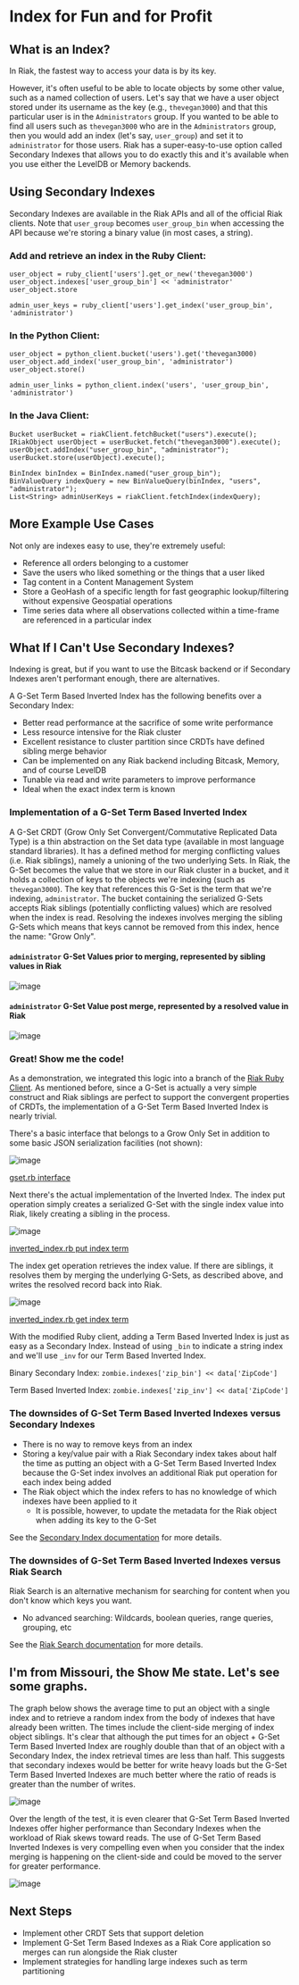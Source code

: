 # Index for Fun and for Profit

## What is an Index?

In Riak, the fastest way to access your data is by its key.

However, it's often useful to be able to locate objects by some other value, such as a named collection of users. Let's say that we have a user object stored under its username as the key (e.g., `thevegan3000`) and that this particular user is in the `Administrators` group.  If you wanted to be able to find all users such as `thevegan3000` who are in the `Administrators` group, then you would add an index (let's say, `user_group`) and set it to `administrator` for those users.  Riak has a super-easy-to-use option called Secondary Indexes that allows you to do exactly this and it's available when you use either the LevelDB or Memory backends.

## Using Secondary Indexes
Secondary Indexes are available in the Riak APIs and all of the official Riak clients. Note that `user_group` becomes `user_group_bin` when accessing the API because we're storing a binary value (in most cases, a string).

### Add and retrieve an index in the Ruby Client:
	user_object = ruby_client['users'].get_or_new('thevegan3000')
	user_object.indexes['user_group_bin'] << 'administrator'
	user_object.store

	admin_user_keys = ruby_client['users'].get_index('user_group_bin', 'administrator')

### In the Python Client:
	user_object = python_client.bucket('users').get('thevegan3000)
	user_object.add_index('user_group_bin', 'administrator')
	user_object.store()

	admin_user_links = python_client.index('users', 'user_group_bin', 'administrator')

### In the Java Client:
	Bucket userBucket = riakClient.fetchBucket("users").execute();
	IRiakObject userObject = userBucket.fetch("thevegan3000").execute();
	userObject.addIndex("user_group_bin", "administrator");
	userBucket.store(userObject).execute();

	BinIndex binIndex = BinIndex.named("user_group_bin");
	BinValueQuery indexQuery = new BinValueQuery(binIndex, "users", "administrator");
	List<String> adminUserKeys = riakClient.fetchIndex(indexQuery);

## More Example Use Cases

Not only are indexes easy to use, they're extremely useful:

- Reference all orders belonging to a customer
- Save the users who liked something or the things that a user liked
- Tag content in a Content Management System
- Store a GeoHash of a specific length for fast geographic lookup/filtering without expensive Geospatial operations
- Time series data where all observations collected within a time-frame are referenced in a particular index

## What If I Can't Use Secondary Indexes?

Indexing is great, but if you want to use the Bitcask backend or if Secondary Indexes aren't performant enough, there are alternatives.

A G-Set Term Based Inverted Index has the following benefits over a Secondary Index:

- Better read performance at the sacrifice of some write performance
- Less resource intensive for the Riak cluster
- Excellent resistance to cluster partition since CRDTs have defined sibling merge behavior
- Can be implemented on any Riak backend including Bitcask, Memory, and of course LevelDB
- Tunable via read and write parameters to improve performance
- Ideal when the exact index term is known

### Implementation of a G-Set Term Based Inverted Index

A G-Set CRDT (Grow Only Set Convergent/Commutative Replicated Data Type) is a thin abstraction on the Set data type (available in most language standard libraries). It has a defined method for merging conflicting values (i.e. Riak siblings), namely a unioning of the two underlying Sets.  In Riak, the G-Set becomes the value that we store in our Riak cluster in a bucket, and it holds a collection of keys to the objects we're indexing (such as `thevegan3000`).  The key that references this G-Set is the term that we're indexing, `administrator`.  The bucket containing the serialized G-Sets accepts Riak siblings (potentially conflicting values) which are resolved when the index is read.  Resolving the indexes involves merging the sibling G-Sets which means that keys cannot be removed from this index, hence the name: "Grow Only".

#### `administrator` G-Set Values prior to merging, represented by sibling values in Riak

![image](IndexBlog_resources/unmerged_gsets.png)

#### `administrator` G-Set Value post merge, represented by a resolved value in Riak

![image](IndexBlog_resources/merged_gsets.png)

### Great! Show me the code!

As a demonstration, we integrated this logic into a branch of the [Riak Ruby Client][1].  As mentioned before, since a G-Set is actually a very simple construct and Riak siblings are perfect to support the convergent properties of CRDTs, the implementation of a G-Set Term Based Inverted Index is nearly trivial.

There's a basic interface that belongs to a Grow Only Set in addition to some basic JSON serialization facilities (not shown):

![image](IndexBlog_resources/gset.rb_interface.png)

[gset.rb interface][2]

Next there's the actual implementation of the Inverted Index.  The index put operation simply creates a serialized G-Set with the single index value into Riak, likely creating a sibling in the process.

![image](IndexBlog_resources/inverted_index.rb_put.png)

[inverted_index.rb put index term][3]

The index get operation retrieves the index value.  If there are siblings, it resolves them by merging the underlying G-Sets, as described above, and writes the resolved record back into Riak.

![image](IndexBlog_resources/inverted_index.rb_get.png)

[inverted_index.rb get index term][4]

With the modified Ruby client, adding a Term Based Inverted Index is just as easy as a Secondary Index. Instead of using `_bin` to indicate a string index and we'll use `_inv` for our Term Based Inverted Index.

Binary Secondary Index: `zombie.indexes['zip_bin'] << data['ZipCode']`

Term Based Inverted Index: `zombie.indexes['zip_inv'] << data['ZipCode']`

### The downsides of G-Set Term Based Inverted Indexes versus Secondary Indexes
- There is no way to remove keys from an index
- Storing a key/value pair with a Riak Secondary index takes about half the time as putting an object with a G-Set Term Based Inverted Index because the G-Set index involves an additional Riak put operation for each index being added
- The Riak object which the index refers to has no knowledge of which indexes have been applied to it
    + It is possible, however, to update the metadata for the Riak object when adding its key to the G-Set

See the [Secondary Index documentation][5] for more details.

### The downsides of G-Set Term Based Inverted Indexes versus Riak Search
Riak Search is an alternative mechanism for searching for content when you don't know which keys you want.

- No advanced searching: Wildcards, boolean queries, range queries, grouping, etc

See the [Riak Search documentation][6] for more details.

## I'm from Missouri, the Show Me state. Let's see some graphs.

The graph below shows the average time to put an object with a single index and to retrieve a random index from the body of indexes that have already been written.  The times include the client-side merging of index object siblings.  It's clear that although the put times for an object + G-Set Term Based Inverted Index are roughly double than that of an object with a Secondary Index, the index retrieval times are less than half.  This suggests that secondary indexes would be better for write heavy loads but the G-Set Term Based Inverted Indexes are much better where the ratio of reads is greater than the number of writes.

![image](IndexBlog_resources/BenchMetrics.png)

Over the length of the test, it is even clearer that G-Set Term Based Inverted Indexes offer higher performance than Secondary Indexes when the workload of Riak skews toward reads.  The use of G-Set Term Based Inverted Indexes is very compelling even when you consider that the index merging is happening on the client-side and could be moved to the server for greater performance.

![image](IndexBlog_resources/BenchMetricsOpsSec.png)

## Next Steps
- Implement other CRDT Sets that support deletion
- Implement G-Set Term Based Indexes as a Riak Core application so merges can run alongside the Riak cluster
- Implement strategies for handling large indexes such as term partitioning

[1]: https://github.com/basho/riak-ruby-client/tree/broker-inverted-index
[2]: https://github.com/basho/riak-ruby-client/blob/broker-inverted-index/lib/riak/crdt/gset.rb#L9-L21
[3]: https://github.com/basho/riak-ruby-client/blob/broker-inverted-index/lib/riak/index/inverted_index.rb#L14-23
[4]: https://github.com/basho/riak-ruby-client/blob/broker-inverted-index/lib/riak/index/inverted_index.rb#L25-L50
[5]: http://docs.basho.com/riak/latest/tutorials/querying/Secondary-Indexes/
[6]: http://docs.basho.com/riak/latest/tutorials/querying/Riak-Search/
